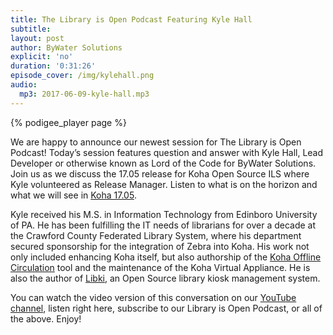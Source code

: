 ```yaml
---
title: The Library is Open Podcast Featuring Kyle Hall
subtitle:
layout: post
author: ByWater Solutions
explicit: 'no'
duration: '0:31:26'
episode_cover: /img/kylehall.png
audio:
  mp3: 2017-06-09-kyle-hall.mp3
---
```


{% podigee_player page %}

We are happy to announce our newest session for The Library is Open Podcast! Today’s session features question and answer with Kyle Hall, Lead Developer or otherwise known as Lord of the Code for ByWater Solutions. Join us as we discuss the 17.05 release for Koha Open Source ILS where Kyle volunteered as Release Manager. Listen to what is on the horizon and what we will see in [Koha 17.05](https://koha-community.org/).

Kyle received his M.S. in Information Technology from Edinboro University of PA. He has been fulfilling the IT needs of librarians for over a decade at the Crawford County Federated Library System, where his department secured sponsorship for the integration of Zebra into Koha. His work not only included enhancing Koha itself, but also authorship of the [Koha Offline Circulation](http://millruntech.com/koha/koha-offline-circulation) tool and the maintenance of the Koha Virtual Appliance. He is also the author of [Libki](http://libki.org/), an Open Source library kiosk management system.

You can watch the video version of this conversation on our [YouTube channel](https://www.youtube.com/playlist?list=PLV_OXyJ1D3Bi8zmgDWnaDz2d35FkC6j-v), listen right here, subscribe to our Library is Open Podcast, or all of the above. Enjoy!
